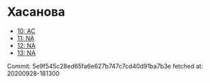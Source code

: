 # Хасанова
- [10: AC](10.md)
- [11: NA](11.md)
- [12: NA](12.md)
- [13: NA](13.md)

Commit: 5e9f545c28ed65fa6e627b747c7cd40d91ba7b3e
 fetched at: 20200928-181300
